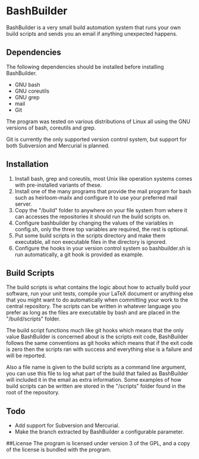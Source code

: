 # BashBuilder
BashBuilder is a very small build automation system that runs your own build scripts and sends you an email if anything unexpected happens.

## Dependencies
The following dependencies should be installed before installing BashBuilder.

+ GNU bash
+ GNU coreutils
+ GNU grep
+ mail
+ Git

The program was tested on various distributions of Linux all using the GNU versions of bash, coreutils and grep. 

Git is currently the only supported version control system, but support for both Subversion and Mercurial is planned.

## Installation
1. Install bash, grep and coreutils, most Unix like operation systems comes with pre-installed variants of these.
2. Install one of the many programs that provide the mail program for bash such as heirloom-mailx and configure it to use your preferred mail server.
3. Copy the "/build" folder to anywhere on your file system from where it can accesses the repositories it should run the build scripts on.
4. Configure bashbuilder by changing the values of the variables in config.sh, only the three top variables are required,  the rest is optional.
5. Put some build scripts in the scripts directory and make them executable, all non executable files in the directory is ignored.
6. Configure the hooks in your version control system so bashbuilder.sh is run automatically, a git hook is provided as example.

## Build Scripts
The build scripts is what contains the logic about how to actually build your software, run your unit tests, compile your LaTeX document or anything else that you might want to do automatically when committing your work to the central repository. The scripts can be written in whatever language you prefer as long as the files are executable by bash and are placed in the "/build/scripts" folder.

The build script functions much like git hooks which means that the only value BashBuilder is concerned about is the scripts exit code, BashBuilder follows the same conventions as git hooks which means that if the exit code is zero then the scripts ran with success and everything else is a failure and will be reported. 

Also a file name is given to the build scripts as a command line argument, you can use this file to log what part of the build that failed as BashBuilder will included it in the email as extra information. Some examples of how build scripts can be written are stored in the "/scripts" folder found in the root of the repository. 

## Todo
+ Add support for Subversion and Mercurial.
+ Make the branch extracted by BashBuilder a configurable parameter.

##License
The program is licensed under version 3 of the GPL, and a copy of the license is bundled with the program.
